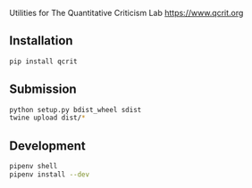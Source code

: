 Utilities for The Quantitative Criticism Lab
https://www.qcrit.org

## Installation

```bash
pip install qcrit
```

## Submission
```bash
python setup.py bdist_wheel sdist
twine upload dist/*
```

## Development
```bash
pipenv shell
pipenv install --dev
```
